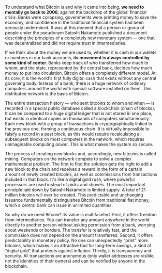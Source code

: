 To understand what Bitcoin is and why it came into being, **we need to mentally go back to 2008,** against the backdrop of the global financial crisis. Banks were collapsing, governments were printing money to save the economy, and confidence in the traditional financial system had been seriously undermined. It was at this moment that a person or group of people under the pseudonym Satoshi Nakamoto published a document describing the principles of a completely new monetary system — one that was decentralized and did not require trust in intermediaries.

If we think about the money we are used to, whether it is cash in our wallets or numbers in our bank accounts, **its movement is always controlled by some kind of center.** Banks keep track of who transferred how much to whom, and the state, represented by the central bank, decides how much money to put into circulation. Bitcoin offers a completely different model. At its core, it is the world's first fully digital cash that exists without any central governing body. Instead of a bank, there is a huge network of ordinary computers around the world with special software installed on them. This distributed network is the basis of Bitcoin.

The entire transaction history — who sent bitcoins to whom and when — is recorded in a special public database called a blockchain (chain of blocks). It can be compared to a huge digital ledger that is not stored in one place, but exists in identical copies on thousands of computers simultaneously. Each new block with a group of transactions is cryptographically linked to the previous one, forming a continuous chain. It is virtually impossible to falsify a record in a past block, as this would require recalculating all subsequent blocks on most computers in the network, which requires unimaginable computing power. This is what makes the system so secure.

The process of creating new blocks and, accordingly, new bitcoins is called mining. Computers on the network compete to solve a complex mathematical problem. The first to find the solution gets the right to add a new block to the chain and receives a reward in the form of a certain amount of newly created bitcoins, as well as commissions from transactions included in that block. It's like a digital gold rush, where powerful processors are used instead of picks and shovels. The most important principle laid down by Satoshi Nakamoto is limited supply. A total of 21 million bitcoins will ever be created. This predictable and unchanging issuance fundamentally distinguishes Bitcoin from traditional fiat money, which a central bank can issue in unlimited quantities.

So why do we need Bitcoin? Its value is multifaceted. First, it offers freedom from intermediaries. You can transfer any amount anywhere in the world directly to another person without asking permission from a bank, worrying about weekends or borders. The transfer is relatively fast, and the commission does not depend on the amount transferred. Second, it offers predictability in monetary policy. No one can unexpectedly “print” more bitcoins, which makes it an attractive tool for long-term savings, a kind of “digital gold” that protects against inflation. Thirdly, it is transparency and security. All transactions are anonymous (only wallet addresses are visible, not the identities of their owners) and can be verified by anyone in the blockchain.